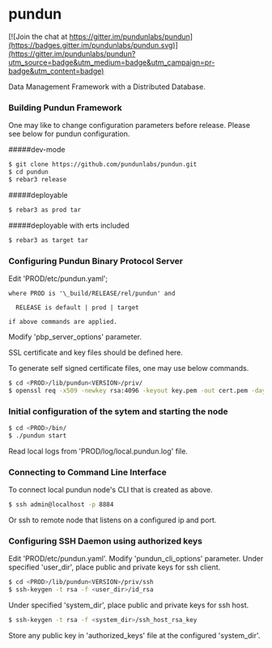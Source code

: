 # pundun

[![Join the chat at https://gitter.im/pundunlabs/pundun](https://badges.gitter.im/pundunlabs/pundun.svg)](https://gitter.im/pundunlabs/pundun?utm_source=badge&utm_medium=badge&utm_campaign=pr-badge&utm_content=badge)

Data Management Framework with a Distributed Database.

### Building Pundun Framework
One may like to change configuration parameters before release. Please see below for pundun configuration.

#####dev-mode
```sh
$ git clone https://github.com/pundunlabs/pundun.git
$ cd pundun
$ rebar3 release
```

#####deployable
```sh
$ rebar3 as prod tar
```

#####deployable with erts included
```sh
$ rebar3 as target tar
```

### Configuring Pundun Binary Protocol Server
Edit 'PROD/etc/pundun.yaml';

    where PROD is '\_build/RELEASE/rel/pundun' and

	  RELEASE is default | prod | target

    if above commands are applied.

Modify 'pbp_server_options' parameter.

SSL certificate and key files should be defined here.

To generate self signed certificate files, one may use below commands.

```sh
$ cd <PROD>/lib/pundun<VERSION>/priv/
$ openssl req -x509 -newkey rsa:4096 -keyout key.pem -out cert.pem -days 1095 -nodes
```

### Initial configuration of the sytem and starting the node

```sh
$ cd <PROD>/bin/
$ ./pundun start
```
Read local logs from 'PROD/log/local.pundun.log' file.

### Connecting to Command Line Interface
To connect local pundun node's CLI that is created as above.
```sh
$ ssh admin@localhost -p 8884
```
Or ssh to remote node that listens on a configured ip and port.

### Configuring SSH Daemon using authorized keys

Edit 'PROD/etc/pundun.yaml'.
Modify 'pundun_cli_options' parameter.
Under specified 'user_dir', place public and private keys for ssh client.

```sh
$ cd <PROD>/lib/pundun<VERSION>/priv/ssh
$ ssh-keygen -t rsa -f <user_dir>/id_rsa
```

Under specified 'system_dir', place public and private keys for ssh host.

```sh
$ ssh-keygen -t rsa -f <system_dir>/ssh_host_rsa_key
```
Store any public key in 'authorized_keys' file at the configured 'system_dir'.

